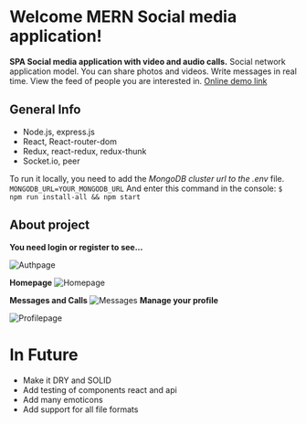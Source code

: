 # Welcome MERN Social media application!

**SPA Social media application with video and audio calls.** Social network application model. You can share photos and videos. Write messages in real time. View the feed of people you are interested in. <a href="https://frozen-woodland-04787.herokuapp.com/"  target="_blank"/>Online demo link<a/>
## General Info
 - Node.js, express.js
 - React, React-router-dom
 - Redux, react-redux, redux-thunk
 -   Socket.io, peer
 
To run it locally, you need to add the *MongoDB cluster url to the .env* file.  `MONGODB_URL=YOUR_MONGODB_URL`
 And enter this command in the console:
`$ npm run install-all && npm start`
 
 
## About project
**You need login or register to see...**

![Authpage](https://i.ibb.co/Sy2QCky/Peek-2021-08-17-13-54.gif)

**Homepage**
![Homepage]( https://i.ibb.co/PYy1YMQ/Peek-2021-08-17-13-59.gif)

**Messages and Calls**
![Messages](https://i.ibb.co/nbyN557/Peek-2021-08-17-15-06.gif)
**Manage your profile**
 
![Profilepage](https://i.ibb.co/qNbxcLV/Peek-2021-08-17-15-12.gif)
# In Future
-  Make it DRY and SOLID
- Add testing of components react and api
 - Add many emoticons
 - Add support for all file formats
